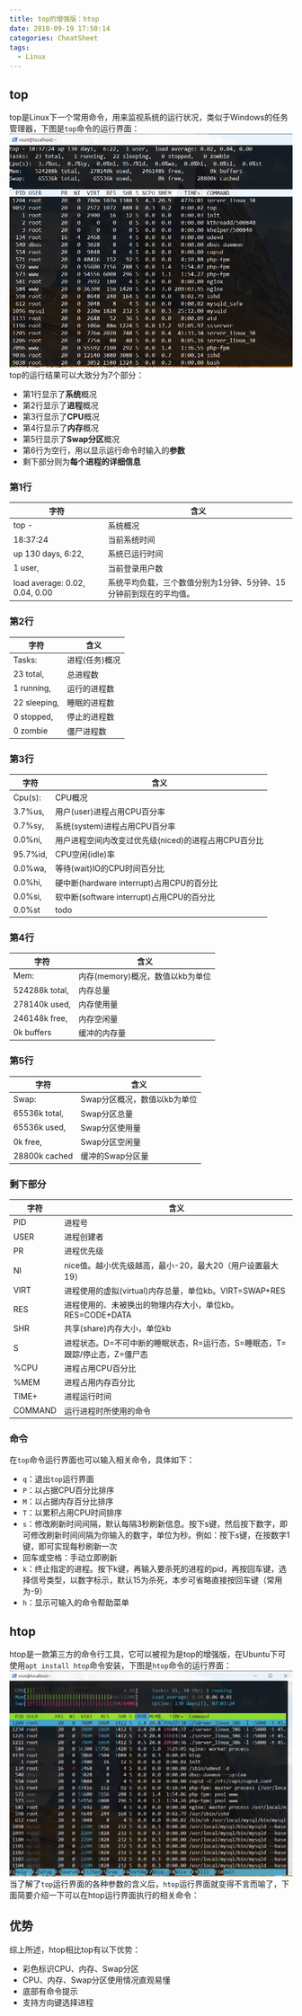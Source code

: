 ```yaml
---
title: top的增强版：htop
date: 2018-09-19 17:50:14
categories: CheatSheet
tags:
  - Linux
---
```


## top
top是Linux下一个常用命令，用来监视系统的运行状况，类似于Windows的任务管理器，下图是`top`命令的运行界面：
![top](/images/top.PNG)top的运行结果可以大致分为7个部分：
- 第1行显示了**系统**概况
- 第2行显示了**进程**概况
- 第3行显示了**CPU**概况
- 第4行显示了**内存**概况
- 第5行显示了**Swap分区**概况
- 第6行为空行，用以显示运行命令时输入的**参数**
- 剩下部分则为**每个进程的详细信息**
<!--more-->
### 第1行

字符 | 含义
--- | ---
top - | 系统概况
18:37:24 | 当前系统时间
up 130 days, 6:22, | 系统已运行时间
1 user, | 当前登录用户数
load average: 0.02, 0.04, 0.00 | 系统平均负载，三个数值分别为1分钟、5分钟、15分钟前到现在的平均值。

### 第2行

字符 | 含义
--- | ---
Tasks: | 进程(任务)概况
23 total, | 总进程数
1 running, | 运行的进程数
22 sleeping, | 睡眠的进程数
0 stopped, | 停止的进程数
0 zombie | 僵尸进程数

### 第3行

字符 | 含义
--- | ---
Cpu(s): | CPU概况
3.7%us, | 用户(user)进程占用CPU百分率
0.7%sy, | 系统(system)进程占用CPU百分率
0.0%ni, | 用户进程空间内改变过优先级(niced)的进程占用CPU百分比
95.7%id, | CPU空闲(idle)率
0.0%wa, | 等待(wait)IO的CPU时间百分比
0.0%hi, | 硬中断(hardware interrupt)占用CPU的百分比
0.0%si, | 软中断(software interrupt)占用CPU的百分比
0.0%st | todo

### 第4行

字符 | 含义
--- | ---
Mem: | 内存(memory)概况，数值以kb为单位
524288k total, | 内存总量
278140k used, | 内存使用量
246148k free, | 内存空闲量
0k buffers | 缓冲的内存量

### 第5行

字符 | 含义
--- | ---
Swap: | Swap分区概况，数值以kb为单位
65536k total, | Swap分区总量
65536k used, | Swap分区使用量
0k free, | Swap分区空闲量
28800k cached | 缓冲的Swap分区量

### 剩下部分

字符 | 含义
--- | ---
PID | 进程号
USER | 进程创建者
PR | 进程优先级
NI | nice值。越小优先级越高，最小-20，最大20（用户设置最大19）
VIRT | 进程使用的虚拟(virtual)内存总量，单位kb。VIRT=SWAP+RES
RES | 进程使用的、未被换出的物理内存大小，单位kb。RES=CODE+DATA
SHR | 共享(share)内存大小，单位kb
S | 进程状态。D=不可中断的睡眠状态，R=运行态，S=睡眠态，T=跟踪/停止态，Z=僵尸态
%CPU | 进程占用CPU百分比
%MEM | 进程占用内存百分比
TIME+ | 进程运行时间
COMMAND | 运行进程时所使用的命令

### 命令
在`top`命令运行界面也可以输入相关命令，具体如下：
- `q`：退出`top`运行界面
- `P`：以占据CPU百分比排序
- `M`：以占据内存百分比排序
- `T`：以累积占用CPU时间排序
- `s`：修改刷新时间间隔，默认每隔3秒刷新信息。按下s键，然后按下数字，即可修改刷新时间间隔为你输入的数字，单位为秒。例如：按下s键，在按数字1键，即可实现每秒刷新一次
- 回车或空格：手动立即刷新
- `k`：终止指定的进程。按下k键，再输入要杀死的进程的pid，再按回车键，选择信号类型，以数字标示，默认15为杀死，本步可省略直接按回车键（常用为-9）
- `h`：显示可输入的命令帮助菜单

## htop
htop是一款第三方的命令行工具，它可以被视为是top的增强版，在Ubuntu下可使用`apt install htop`命令安装，下图是`htop`命令的运行界面：
![htop](/images/htop.PNG)当了解了`top`运行界面的各种参数的含义后，`htop`运行界面就变得不言而喻了，下面简要介绍一下可以在htop运行界面执行的相关命令：

## 优势
综上所述，htop相比top有以下优势：
- 彩色标识CPU、内存、Swap分区
- CPU、内存、Swap分区使用情况直观易懂
- 底部有命令提示
- 支持方向键选择进程
